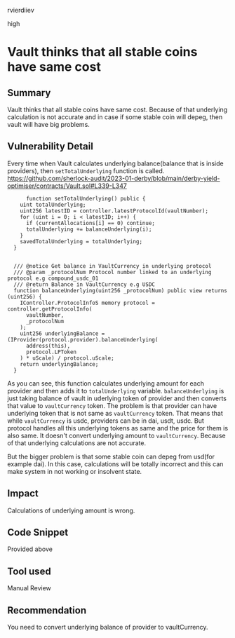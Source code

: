rvierdiiev

high

# Vault thinks that all stable coins have same cost

## Summary
Vault thinks that all stable coins have same cost. Because of that underlying calculation is not accurate and in case if some stable coin will depeg, then vault will have big problems.
## Vulnerability Detail
Every time when Vault calculates underlying balance(balance that is inside providers), then `setTotalUnderlying` function is called.
https://github.com/sherlock-audit/2023-01-derby/blob/main/derby-yield-optimiser/contracts/Vault.sol#L339-L347
```solidity
      function setTotalUnderlying() public {
    uint totalUnderlying;
    uint256 latestID = controller.latestProtocolId(vaultNumber);
    for (uint i = 0; i < latestID; i++) {
      if (currentAllocations[i] == 0) continue;
      totalUnderlying += balanceUnderlying(i);
    }
    savedTotalUnderlying = totalUnderlying;
  }


  /// @notice Get balance in VaultCurrency in underlying protocol
  /// @param _protocolNum Protocol number linked to an underlying protocol e.g compound_usdc_01
  /// @return Balance in VaultCurrency e.g USDC
  function balanceUnderlying(uint256 _protocolNum) public view returns (uint256) {
    IController.ProtocolInfoS memory protocol = controller.getProtocolInfo(
      vaultNumber,
      _protocolNum
    );
    uint256 underlyingBalance = (IProvider(protocol.provider).balanceUnderlying(
      address(this),
      protocol.LPToken
    ) * uScale) / protocol.uScale;
    return underlyingBalance;
  }
```
As you can see, this function calculates underlying amount for each provider and then adds it to `totalUnderlying` variable.
`balanceUnderlying` is just taking balance of vault in uderlying token of provider and then converts that value to `vaultCurrency` token.
The problem is that provider can have underlying token that is not same as `vaultCurrency` token. That means that while `vaultCurrency` is usdc, providers can be in dai, usdt, usdc.
But protocol handles all this underlying tokens as same and the price for them is also same. It doesn't convert underlying amount to `vaultCurrency`. Because of that underlying calculations are not accurate.

But the bigger problem is that some stable coin can depeg from usd(for example dai). In this case, calculations will be totally incorrect and this can make system in not working or insolvent state.
## Impact
Calculations of underlying amount is wrong.
## Code Snippet
Provided above
## Tool used

Manual Review

## Recommendation
You need to convert underlying balance of provider to vaultCurrency.